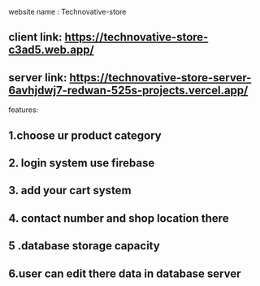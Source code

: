 website name : Technovative-store 
 
 ## client link: https://technovative-store-c3ad5.web.app/
 ## server link: https://technovative-store-server-6avhjdwj7-redwan-525s-projects.vercel.app/
 
features:
## 1.choose ur product category
## 2. login system use firebase
## 3. add your cart system
## 4. contact number and shop location there
## 5 .database storage capacity
## 6.user can edit there data in database server
